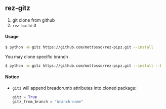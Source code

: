 
## rez-gitz

1. git clone from github
2. `rez-build` it

#### Usage
```bash
$ python -m gitz https://github.com/mottosso/rez-pipz.git --install
```

You may clone specific branch
```bash
$ python -m gitz https://github.com/mottosso/rez-pipz.git --install --branch=dev
``` 

#### Notice

* `gitz` will append breadcrumb attributes into cloned package:
    ```python
    gitz = True
    gitz_from_branch = "branch-name"
    ```
